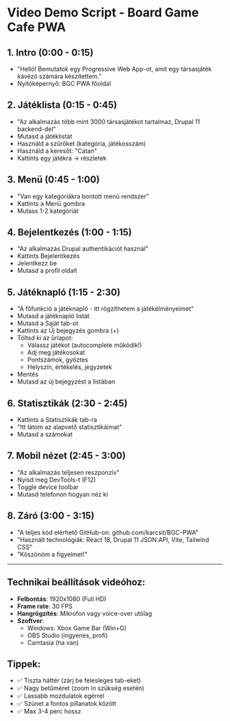 # Video Demo Script - Board Game Cafe PWA

## 1. Intro (0:00 - 0:15)
- "Helló! Bemutatok egy Progressive Web App-ot, amit egy társasjáték kávézó számára készítettem."
- Nyitóképernyő: BGC PWA főoldal

## 2. Játéklista (0:15 - 0:45)
- "Az alkalmazás több mint 3000 társasjátékot tartalmaz, Drupal 11 backend-del"
- Mutasd a játéklistát
- Használd a szűrőket (kategória, játékosszám)
- Használd a keresőt: "Catan"
- Kattints egy játékra → részletek

## 3. Menü (0:45 - 1:00)
- "Van egy kategóriákra bontott menü rendszer"
- Kattints a Menü gombra
- Mutass 1-2 kategóriát

## 4. Bejelentkezés (1:00 - 1:15)
- "Az alkalmazás Drupal authentikációt használ"
- Kattints Bejelentkezés
- Jelentkezz be
- Mutasd a profil oldalt

## 5. Játéknapló (1:15 - 2:30)
- "A főfunkció a játéknapló - itt rögzíthetem a játékélményeimet"
- Mutasd a játéknapló listát
- Mutasd a Saját tab-ot
- Kattints az Új bejegyzés gombra (+)
- Töltsd ki az űrlapot:
  - Válassz játékot (autocomplete működik!)
  - Adj meg játékosokat
  - Pontszámok, győztes
  - Helyszín, értékelés, jegyzetek
- Mentés
- Mutasd az új bejegyzést a listában

## 6. Statisztikák (2:30 - 2:45)
- Kattints a Statisztikák tab-ra
- "Itt látom az alapvető statisztikáimat"
- Mutasd a számokat

## 7. Mobil nézet (2:45 - 3:00)
- "Az alkalmazás teljesen reszponzív"
- Nyisd meg DevTools-t (F12)
- Toggle device toolbar
- Mutasd telefonon hogyan néz ki

## 8. Záró (3:00 - 3:15)
- "A teljes kód elérhető GitHub-on: github.com/karcsit/BGC-PWA"
- "Használt technológiák: React 18, Drupal 11 JSON:API, Vite, Tailwind CSS"
- "Köszönöm a figyelmet!"

---

## Technikai beállítások videóhoz:
- **Felbontás**: 1920x1080 (Full HD)
- **Frame rate**: 30 FPS
- **Hangrögzítés**: Mikrofon vagy voice-over utólag
- **Szoftver**:
  - Windows: Xbox Game Bar (Win+G)
  - OBS Studio (ingyenes, profi)
  - Camtasia (ha van)

## Tippek:
- ✅ Tiszta háttér (zárj be felesleges tab-eket)
- ✅ Nagy betűméret (zoom in szükség esetén)
- ✅ Lassabb mozdulatok egérrel
- ✅ Szünet a fontos pillanatok között
- ✅ Max 3-4 perc hossz
